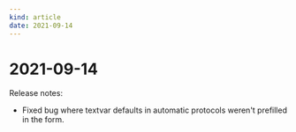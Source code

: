 ```yaml
---
kind: article
date: 2021-09-14
---
```


# 2021-09-14

Release notes:

* Fixed bug where textvar defaults in automatic protocols weren't prefilled in the form.

